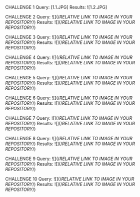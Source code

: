 CHALLENGE 1
Query: [1.1.JPG]
Results: ![1.2.JPG]

CHALLENGE 2
Query: ![](/*RELATIVE LINK TO IMAGE IN YOUR REPOSITORY*/)
Results: ![](/*RELATIVE LINK TO IMAGE IN YOUR REPOSITORY*/)

CHALLENGE 3
Query: ![](/*RELATIVE LINK TO IMAGE IN YOUR REPOSITORY*/)
Results: ![](/*RELATIVE LINK TO IMAGE IN YOUR REPOSITORY*/)

CHALLENGE 4
Query: ![](/*RELATIVE LINK TO IMAGE IN YOUR REPOSITORY*/)
Results: ![](/*RELATIVE LINK TO IMAGE IN YOUR REPOSITORY*/)

CHALLENGE 5
Query: ![](/*RELATIVE LINK TO IMAGE IN YOUR REPOSITORY*/)
Results: ![](/*RELATIVE LINK TO IMAGE IN YOUR REPOSITORY*/)

CHALLENGE 6
Query: ![](/*RELATIVE LINK TO IMAGE IN YOUR REPOSITORY*/)
Results: ![](/*RELATIVE LINK TO IMAGE IN YOUR REPOSITORY*/)

CHALLENGE 7
Query: ![](/*RELATIVE LINK TO IMAGE IN YOUR REPOSITORY*/)
Results: ![](/*RELATIVE LINK TO IMAGE IN YOUR REPOSITORY*/)

CHALLENGE 8
Query: ![](/*RELATIVE LINK TO IMAGE IN YOUR REPOSITORY*/)
Results: ![](/*RELATIVE LINK TO IMAGE IN YOUR REPOSITORY*/)

CHALLENGE 9
Query: ![](/*RELATIVE LINK TO IMAGE IN YOUR REPOSITORY*/)
Results: ![](/*RELATIVE LINK TO IMAGE IN YOUR REPOSITORY*/)

CHALLENGE 10
Query: ![](/*RELATIVE LINK TO IMAGE IN YOUR REPOSITORY*/)
Results: ![](/*RELATIVE LINK TO IMAGE IN YOUR REPOSITORY*/)

